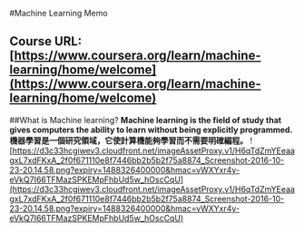 #Machine Learning Memo
## Course URL: [https://www.coursera.org/learn/machine-learning/home/welcome](https://www.coursera.org/learn/machine-learning/home/welcome)
##What is Machine learning?
**Machine learning is the field of study that gives computers the ability to learn without being explicitly programmed.
機器學習是一個研究領域，它使計算機能夠學習而不需要明確編程。**
![https://d3c33hcgiwev3.cloudfront.net/imageAssetProxy.v1/H6qTdZmYEeaagxL7xdFKxA_2f0f671110e8f7446bb2b5b2f75a8874_Screenshot-2016-10-23-20.14.58.png?expiry=1488326400000&hmac=vWXYxr4y-eVkQ7I66TFMazSPKEMpFhbUd5w_hOscCqU](https://d3c33hcgiwev3.cloudfront.net/imageAssetProxy.v1/H6qTdZmYEeaagxL7xdFKxA_2f0f671110e8f7446bb2b5b2f75a8874_Screenshot-2016-10-23-20.14.58.png?expiry=1488326400000&hmac=vWXYxr4y-eVkQ7I66TFMazSPKEMpFhbUd5w_hOscCqU)